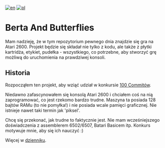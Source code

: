 [![en](https://img.shields.io/badge/lang-en-red.svg)](./README.md)
[![pl](https://img.shields.io/badge/lang-pl-green.svg)](./README.pl.md)

# Berta And Butterflies

Mam nadzieję, że w tym repozytorium pewnego dnia znajdzie się gra na Atari 2600.
Projekt będzie się składał nie tylko z kodu, ale także z płytki kartridża, etykiet, pudełka - wszystkiego, co potrzebne, aby stworzyć grę możliwą do uruchomienia na prawdziwej konsoli.

## Historia

Rozpocząłem ten projekt, aby wziąć udział w konkursie [100 Commitów](https://100commitow.pl/).

Niedawno zafascynowałem się konsolą Atari 2600 i chciałem coś na nią zaprogramować, co jest rzekomo bardzo trudne. Maszyna ta posiada 128 bajtów RAMu (to nie pomyłka!) i nie posiada wcale pamięci graficznej. Nie istnieje nawet taki termin jak 'piksel'.

Chcę się przekonać, jak trudne to faktycznie jest. Nie mam wcześniejszego doświadczenia z assemblerem 6502/6507, Batari Basicem itp. Konkurs motywuje mnie, aby się ich nauczyć :)

Więcej w [dzienniku](./DIARY.pl.md).

